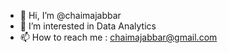 - 👋 Hi, I’m @chaimajabbar
- 👀 I’m interested in Data Analytics  
- 📫 How to reach me : chaimajabbar@gmail.com

<!---
chaimajabbar/chaimajabbar is a ✨ special ✨ repository because its `README.md` (this file) appears on your GitHub profile.
You can click the Preview link to take a look at your changes.
--->
